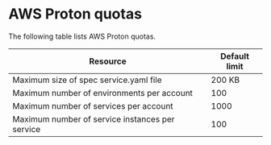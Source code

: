 # AWS Proton quotas<a name="ag-limits"></a>

The following table lists AWS Proton quotas\.


| Resource | Default limit | 
| --- | --- | 
| Maximum size of spec service\.yaml file | 200 KB | 
| Maximum number of environments per account | 100 | 
| Maximum number of services per account | 1000 | 
| Maximum number of service instances per service | 100 | 